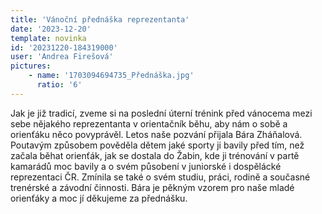 ```yaml
---
title: 'Vánoční přednáška reprezentanta'
date: '2023-12-20'
template: novinka
id: '20231220-184319000'
user: 'Andrea Firešová'
pictures:
    - name: '1703094694735_Přednáška.jpg'
      ratio: '6'
---
```

Jak je již tradicí, zveme si na poslední úterní trénink před vánocema mezi sebe nějakého reprezentanta v orientačník běhu, aby nám o sobě a orienťáku něco povyprávěl. Letos naše pozvání přijala Bára Zháňalová. Poutavým způsobem pověděla dětem jaké sporty ji bavily před tím, než začala běhat orienťák, jak se dostala do Žabin, kde ji trénování v partě kamarádů moc bavily a o svém působení v juniorské i dospělácké reprezentaci ČR. Zmínila se také o svém studiu, práci, rodině a současné trenérské a závodní činnosti. Bára je pěkným vzorem pro naše mladé orienťáky a moc jí děkujeme za přednášku.
